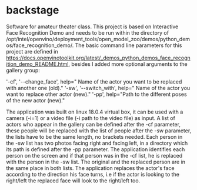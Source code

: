 # backstage
Software for  amateur theater class.
This project is based on Interactive Face Recognition Demo and needs to be run within the directory of /opt/intel/openvino/deployment_tools/open_model_zoo/demos/python_demos/face_recognition_demo/.
The basic command line parameters for this project are defined in https://docs.openvinotoolkit.org/latest/_demos_python_demos_face_recognition_demo_README.html, besides I added more optional arguments to the gallery group:

'-cf', '--change_face', help=" Name of the actor you want to be replaced with another one (old)."
'-sw', '--switch_with', help=" Name of the actor you want to replace other actor (new)."
'-pp', help="Path to the different poses of the new actor (new)."

The application was built on linux 18.0.4 virtual box, it can be used with a camera (-i=1) or a video file (-i path to the video file) as input.
A list of actors who appear in the gallery can be defined after the -cf parameter, these people will be replaced with the list of people  after the -sw parameter, the lists have to be the same length, no brackets needed.
Each person in the -sw list has two photos facing right and facing left, in a directory which its path is defined after the -pp parameter.
The application identifies each person on the screen and if that person was in the -cf list, he is replaced with the person in the -sw list. 
The original and the replaced person are in the same place in both lists.
The application replaces the actor's face according to the direction his face turns, i.e if the actor is looking to the right/left the replaced face will look to the right/left too.

